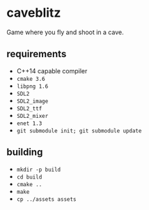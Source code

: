 # caveblitz

Game where you fly and shoot in a cave.

## requirements

* C++14 capable compiler
* `cmake 3.6`
* `libpng 1.6`
* `SDL2`
* `SDL2_image`
* `SDL2_ttf`
* `SDL2_mixer`
* `enet 1.3`
* `git submodule init; git submodule update`

## building

* `mkdir -p build`
* `cd build`
* `cmake ..`
* `make`
* `cp ../assets assets`
